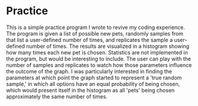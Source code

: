 # Practice
This is a simple practice program I wrote to revive my coding experience. The program is given a list of possible new pets, randomly samples from that list a user-defined number of times, and replicates the sample a user-defined number of times. The results are visualized in a histogram showing how many times each new pet is chosen. Statistics are not implemented in the program, but would be interesting to include. The user can play with the number of samples and replicates to watch how those parameters influence the outcome of the graph. I was particularly interested in finding the parameters at which point the graph started to represent a 'true random sample,' in which all options have an equal probability of being chosen, which would present itself in the histogram as all 'pets' being chosen approximately the same number of times.

